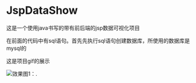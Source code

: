 # JspDataShow
这是一个使用java书写的带有前后端的jsp数据可视化项目

在前面的代码中有sql语句。首先先执行sql语句创建数据库，所使用的数据库是mysql的

这是项目gif的展示


![效果图1：](https://github.com/messi0087/JspDataShow/blob/master/%E5%B1%95%E7%A4%BA%E5%8A%A8%E5%9B%BE%E6%95%88%E6%9E%9C.gif).

